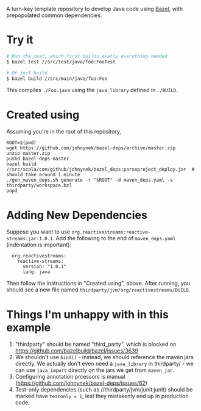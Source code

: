 A turn-key template repository to develop Java code using [Bazel](http://bazel.build),
with prepopulated common dependencies.

# Try it

```bash
# Run the test, which first builds exatly everything needed
$ bazel test //src/test/java/foo:FooTest

# Or just build
$ bazel build //src/main/java/foo:Foo
```

This compiles `./Foo.java` using the `java_library` defined in `./BUILD`.

# Created using

Assuming you're in the root of this repository,

    ROOT=$(pwd)
    wget https://github.com/johnynek/bazel-deps/archive/master.zip
    unzip master.zip
    pushd bazel-deps-master
    bazel build //src/scala/com/github/johnynek/bazel_deps:parseproject_deploy.jar  # should take around 1 minute
    ./gen_maven_deps.sh generate -r "$ROOT" -d maven_deps.yaml -s thirdparty/workspace.bzl
    popd

# Adding New Dependencies

Suppose you want to use `org.reactivestreams:reactive-streams:jar:1.0.1`.
Add the following to the end of `maven_deps.yaml` (indentation is important):

```
  org.reactivestreams:
    reactive-streams:
      version: "1.0.1"
      lang: java
```

Then follow the instructions in "Created using", above.
After running, you should see a new file named `thirdparty/jvm/org/reactivestreams/BUILD`.

# Things I'm unhappy with in this example

1. "thirdparty" should be named "third_party", which is blocked on https://github.com/bazelbuild/bazel/issues/3639
2. We shouldn't use `bind()` - instead, we should reference the maven jars directly. We actually don't even need a `java_library` in thirdparty/ - we can use `java_import` directly on the jars we get from `maven_jar`.
3. Configuring annotation prcessors is manual (https://github.com/johnynek/bazel-deps/issues/62)
4. Test-only dependencies (such as //thirdparty/jvm/junit:junit) should be marked have `testonly = 1`, lest they mistakenly end up in production code.
